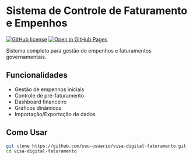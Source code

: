 # Sistema de Controle de Faturamento e Empenhos

[![GitHub license](https://img.shields.io/badge/license-MIT-blue.svg)](LICENSE)
[![Open in GitHub Pages](https://img.shields.io/badge/demo-GitHub%20Pages-green.svg)](https://seu-usuario.github.io/visa-digital-faturamento/)

Sistema completo para gestão de empenhos e faturamentos governamentais.

## Funcionalidades
- Gestão de empenhos iniciais
- Controle de pré-faturamento
- Dashboard financeiro
- Gráficos dinâmicos
- Importação/Exportação de dados

## Como Usar
```bash
git clone https://github.com/seu-usuario/visa-digital-faturamento.git
cd visa-digital-faturamento
